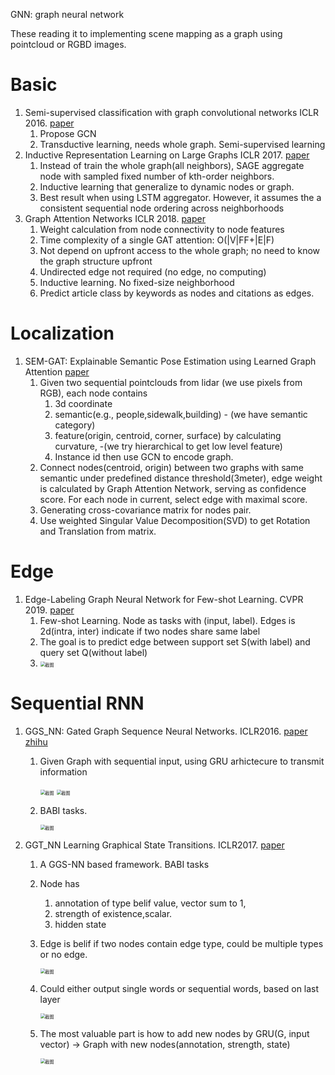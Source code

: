 GNN: graph neural network

These reading it to implementing scene mapping as a graph using pointcloud or RGBD images.

# Basic

1. Semi-supervised classification with graph convolutional networks ICLR 2016. [paper](https://arxiv.org/pdf/1609.02907.pdf) 
   1. Propose GCN
   2. Transductive learning, needs whole graph. Semi-supervised learning
2. Inductive Representation Learning on Large Graphs ICLR 2017. [paper](https://arxiv.org/pdf/1706.02216.pdf) 
   1. Instead of train the whole graph(all neighbors), SAGE aggregate node with sampled fixed number of  kth-order neighbors. 
   2. Inductive learning that generalize to dynamic nodes or graph.
   3. Best result when using LSTM aggregator. However, it assumes the a consistent sequential node ordering across neighborhoods
3. Graph Attention Networks ICLR 2018. [paper](https://arxiv.org/pdf/1710.10903.pdf)
   1. Weight calculation from node connectivity to node features
   2. Time complexity of a single GAT attention: O(|V|FF+|E|F)
   3. Not depend on upfront access to the whole graph; no need to know the graph structure upfront
   4. Undirected edge not required (no edge, no computing)
   5. Inductive learning. No fixed-size neighborhood
   6. Predict article class by keywords as nodes and citations as edges.

# Localization

1. SEM-GAT: Explainable Semantic Pose Estimation using Learned Graph Attention [paper](https://arxiv.org/pdf/2308.03718.pdf) 
   1. Given two sequential pointclouds from lidar (we use pixels from RGB), each node contains
      1. 3d coordinate
      2. semantic(e.g., people,sidewalk,building) - (we have semantic category)
      3. feature(origin, centroid, corner, surface) by calculating curvature, -(we try hierarchical to get low level feature)
      4. Instance id
then use GCN to encode graph.
   2. Connect nodes(centroid, origin) between two graphs with same semantic under predefined distance threshold(3meter), edge weight is calculated by Graph Attention Network, serving as confidence score. For each node in current, select edge with maximal score.
   3. Generating cross-covariance matrix for nodes pair.
   4. Use weighted Singular Value Decomposition(SVD) to get Rotation and Translation from matrix.
  
# Edge

1. Edge-Labeling Graph Neural Network for Few-shot Learning. CVPR 2019. [paper](https://arxiv.org/pdf/1905.01436.pdf)
   1. Few-shot Learning. Node as tasks with (input, label). Edges is 2d(intra, inter) indicate if two nodes share same label
   2. The goal is to predict edge between support set S(with label) and query set Q(without label)
   3. <img src="attachment:567d1f17b245e97242e55b1152fb1370" alt="截图" style="zoom:50%;" />

# Sequential RNN

1. GGS_NN: Gated Graph Sequence Neural Networks. ICLR2016. [paper](https://arxiv.org/pdf/1511.05493.pdf)  [zhihu](https://zhuanlan.zhihu.com/p/28170197)
   1. Given Graph with sequential input, using GRU arhictecure to transmit information 
      
      <img src="attachment:d99919bb50ede0e9241d4f241622d284" alt="截图" style="zoom:50%;" />
      
      <img src="attachment:8cce063cc3e1d85125f806c570c50682" alt="截图" style="zoom:50%;" />
   2. BABI tasks.
      
      <img src="attachment:ef9bcfaf01ca4df5bab2a101a5ee6772" alt="截图" style="zoom:50%;" />

2. GGT_NN Learning Graphical State Transitions. ICLR2017. [paper](https://openreview.net/pdf?id=HJ0NvFzxl)
   1. A GGS-NN based framework. BABI tasks
   2. Node has
      1. annotation of type belif value, vector sum to 1, 
      2. strength of existence,scalar. 
      3. hidden state
   3. Edge is belif if two nodes contain edge type, could be multiple types or no edge.
      
      <img src="attachment:979e40bde4a1cb8508fa7506ab7dc212" alt="截图" style="zoom:50%;" />
   4. Could either output single words or sequential words, based on last layer
      
      <img src="attachment:462ecdf9a613097b5a8a36f3c4e5e7e8" alt="截图" style="zoom:50%;" />
   5. The most valuable part is how to add new nodes by GRU(G, input vector) -> Graph with new nodes(annotation, strength, state)
      
      <img src="attachment:fef8f7996ff11257238ccf1af2e55c42" alt="截图" style="zoom:50%;" />
